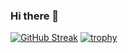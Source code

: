 ### Hi there 👋
[![GitHub Streak](https://streak-stats.demolab.com?user=BUCH696&theme=codestackr&hide_border=&border_radius=5&card_width=512)](https://git.io/streak-stats)
[![trophy](https://github-profile-trophy.vercel.app/BUCH696=ryo-ma)](https://github.com/ryo-ma/github-profile-trophy)
